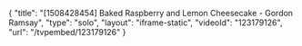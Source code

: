 {
    "title": "[1508428454] Baked Raspberry and Lemon Cheesecake - Gordon Ramsay",
    "type": "solo",
    "layout": "iframe-static",
    "videoId": "123179126",
    "url": "\/tvpembed\/123179126"
}